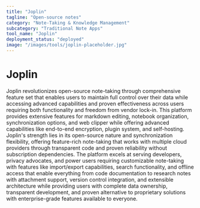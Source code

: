 ```yaml
---
title: "Joplin"
tagline: "Open-source notes"
category: "Note-Taking & Knowledge Management"
subcategory: "Traditional Note Apps"
tool_name: "Joplin"
deployment_status: "deployed"
image: "/images/tools/joplin-placeholder.jpg"
---
```


# Joplin

Joplin revolutionizes open-source note-taking through comprehensive feature set that enables users to maintain full control over their data while accessing advanced capabilities and proven effectiveness across users requiring both functionality and freedom from vendor lock-in. This platform provides extensive features for markdown editing, notebook organization, synchronization options, and web clipper while offering advanced capabilities like end-to-end encryption, plugin system, and self-hosting. Joplin's strength lies in its open-source nature and synchronization flexibility, offering feature-rich note-taking that works with multiple cloud providers through transparent code and proven reliability without subscription dependencies. The platform excels at serving developers, privacy advocates, and power users requiring customizable note-taking with features like import/export capabilities, search functionality, and offline access that enable everything from code documentation to research notes with attachment support, version control integration, and extensible architecture while providing users with complete data ownership, transparent development, and proven alternative to proprietary solutions with enterprise-grade features available to everyone.
